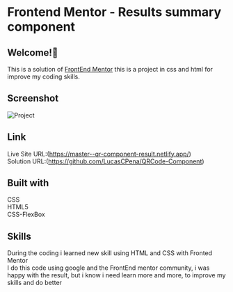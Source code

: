 # Frontend Mentor - Results summary component

## Welcome!👋
This is a solution of [FrontEnd Mentor](https://www.frontendmentor.io/challenges/qr-code-component-iux_sIO_H/hub)  this is a project in css and html for improve my coding skills.

## Screenshot
![Project](https://github.com/LucasCPena/Results-summary-component/assets/79058932/1175a26b-9a67-4af1-ad0b-4ce462e06258)

## Link
Live Site URL:(https://master--qr-component-result.netlify.app/) <br/>
Solution URL:(https://github.com/LucasCPena/QRCode-Component)

## Built with
CSS <br/>
HTML5<br/>
CSS-FlexBox

## Skills

During the coding i learned new skill using HTML and CSS with Fronted Mentor
<br>
I do this code using google and the FrontEnd mentor community, i was happy with the result, but i know i need learn more and more, to improve my skills and do better


